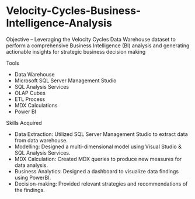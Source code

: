 # Velocity-Cycles-Business-Intelligence-Analysis

Objective – Leveraging the Velocity Cycles Data Warehouse dataset to perform a comprehensive Business Intelligence (BI) analysis and generating actionable insights for strategic business decision making

Tools
- Data Warehouse
- Microsoft SQL Server Management Studio
- SQL Analysis Services
- OLAP Cubes
- ETL Process
- MDX Calculations
- Power BI

Skills Acquired
- Data Extraction: Utilized SQL Server Management Studio to extract data from data warehouse.
- Modelling: Designed a multi-dimensional model using Visual Studio & SQL Analysis Services.
- MDX Calculation: Created MDX queries to produce new measures for data analysis.
- Business Analytics: Designed a dashboard to visualize data findings using PowerBI.
- Decision-making: Provided relevant strategies and recommendations of the findings.
